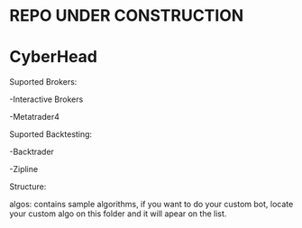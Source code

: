 # REPO UNDER CONSTRUCTION
# CyberHead
Suported Brokers:

-Interactive Brokers

-Metatrader4

Suported Backtesting:

-Backtrader

-Zipline

Structure:

algos: contains sample algorithms, if you want to do your custom bot, locate your custom algo on this folder and it will apear on the list.
